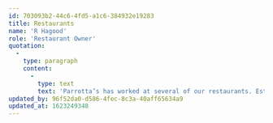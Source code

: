 ```yaml
---
id: 703093b2-44c6-4fd5-a1c6-384932e19283
title: Restaurants
name: 'R Hagood'
role: 'Restaurant Owner'
quotation:
  -
    type: paragraph
    content:
      -
        type: text
        text: 'Parrotta’s has worked at several of our restaurants. Estimates for work are quick and accurate. They are very professional and the work is top grade. I would highly recommend them and will continue to use their services'
updated_by: 96f52da0-d586-4fec-8c3a-40aff65634a9
updated_at: 1623249348
---
```

